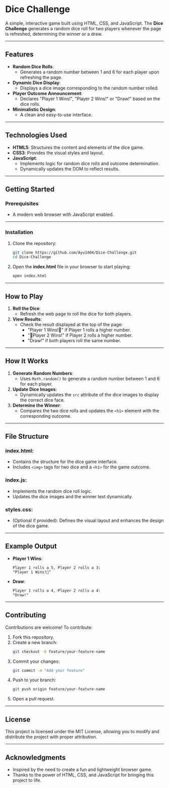 # **Dice Challenge**

A simple, interactive game built using HTML, CSS, and JavaScript. The **Dice Challenge** generates a random dice roll for two players whenever the page is refreshed, determining the winner or a draw.

---

## **Features**
- **Random Dice Rolls**:
  - Generates a random number between 1 and 6 for each player upon refreshing the page.
- **Dynamic Dice Display**:
  - Displays a dice image corresponding to the random number rolled.
- **Player Outcome Announcement**:
  - Declares "Player 1 Wins!", "Player 2 Wins!" or "Draw!" based on the dice rolls.
- **Minimalistic Design**:
  - A clean and easy-to-use interface.

---

## **Technologies Used**
- **HTML5**: Structures the content and elements of the dice game.
- **CSS3**: Provides the visual styles and layout.
- **JavaScript**:
  - Implements logic for random dice rolls and outcome determination.
  - Dynamically updates the DOM to reflect results.

---

## **Getting Started**

### **Prerequisites**
- A modern web browser with JavaScript enabled.

---

### **Installation**
1. Clone the repository:
   ```bash
   git clone https://github.com/Ayu1404/Dice-Challenge.git
   cd Dice-Challenge
   ```

2. Open the **index.html** file in your browser to start playing:
   ```bash
   open index.html
   ```

---

## **How to Play**
1. **Roll the Dice**:
   - Refresh the web page to roll the dice for both players.
2. **View Results**:
   - Check the result displayed at the top of the page:
     - "Player 1 Wins!🚩" if Player 1 rolls a higher number.
     - "🚩Player 2 Wins!" if Player 2 rolls a higher number.
     - "Draw!" if both players roll the same number.

---

## **How It Works**
1. **Generate Random Numbers**:
   - Uses `Math.random()` to generate a random number between 1 and 6 for each player.
2. **Update Dice Images**:
   - Dynamically updates the `src` attribute of the dice images to display the correct dice face.
3. **Determine the Winner**:
   - Compares the two dice rolls and updates the `<h1>` element with the corresponding outcome.

---

## **File Structure**
### **index.html**:
- Contains the structure for the dice game interface.
- Includes `<img>` tags for two dice and a `<h1>` for the game outcome.

### **index.js**:
- Implements the random dice roll logic.
- Updates the dice images and the winner text dynamically.

### **styles.css**:
- (Optional if provided): Defines the visual layout and enhances the design of the dice game.

---

## **Example Output**
- **Player 1 Wins**:
  ```plaintext
  Player 1 rolls a 5, Player 2 rolls a 3:
  "Player 1 Wins!🚩"
  ```
- **Draw**:
  ```plaintext
  Player 1 rolls a 4, Player 2 rolls a 4:
  "Draw!"
  ```

---

## **Contributing**
Contributions are welcome! To contribute:
1. Fork this repository.
2. Create a new branch:
   ```bash
   git checkout -b feature/your-feature-name
   ```
3. Commit your changes:
   ```bash
   git commit -m "Add your feature"
   ```
4. Push to your branch:
   ```bash
   git push origin feature/your-feature-name
   ```
5. Open a pull request.

---

## **License**
This project is licensed under the MIT License, allowing you to modify and distribute the project with proper attribution.

---

## **Acknowledgments**
- Inspired by the need to create a fun and lightweight browser game.
- Thanks to the power of HTML, CSS, and JavaScript for bringing this project to life.
